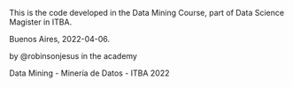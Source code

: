 This is the code developed in the Data Mining Course, part of Data Science Magister in ITBA.

Buenos Aires, 2022-04-06.

by @robinsonjesus in the academy

Data Mining - Minería de Datos - ITBA 2022
